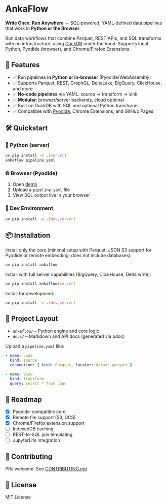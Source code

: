 # AnkaFlow

**Write Once, Run Anywhere** — SQL-powered, YAML-defined data pipelines that work in **Python or the Browser**.

Run data workflows that combine Parquet, REST APIs, and SQL transforms with no infrastructure, using [DuckDB](https://duckdb.org) under the hood. Supports local Python, Pyodide (browser), and Chrome/Firefox Extensions.

## 🚀 Features

- ✅ Run pipelines **in Python or in-browser** (Pyodide/WebAssembly)
- ✅ Supports Parquet, REST, GraphQL, DeltaLake, BigQuery, ClickHouse, and more
- ✅ **No-code pipelines** via YAML: source → transform → sink
- ✅ **Modular**: browser/server backends, cloud optional
- ✅ Built on DuckDB with SQL and optional Python transforms
- ✅ Compatible with [Pyodide](https://pyodide.org), Chrome Extensions, and GitHub Pages

## 🛠 Quickstart

### 🐍 Python (server)

```bash
uv pip install -e .[server]
ankaflow pipeline.yaml
```

### 🌐 Browser (Pyodide)

1. Open [demo](https://your-demo-url/)
2. Upload a `pipeline.yaml` file
3. View SQL output live in your browser

### 🧪 Dev Environment

```bash
uv pip install -e .[dev,server]
```

## 📦 Installation

Install only the core (minimal setup with Parquet, JSON S3 support for Pyodide or remote embedding; does not include databases):

```bash
uv pip install ankaflow
```

Install with full server capabilities (BigQuery, ClickHouse, Delta write):

```bash
uv pip install ankaflow[server]
```

Install for development:

```bash
uv pip install -e .[dev,server]
```

## 📂 Project Layout

- `ankaflow/` – Python engine and core logic
- `docs/` – Markdown and API docs (generated via pdoc)


Upload a `pipeline.yaml` like:

```yaml
- name: Load
  kind: source
  connection: { kind: Parquet, locator: data$*.parquet }

- name: View
  kind: transform
  query: select * from Load
```

## 🧠 Roadmap

- [x] Pyodide-compatible core
- [x] Remote file support (S3, GCS)
- [x] Chrome/Firefox extension support
- [ ] IndexedDB caching
- [ ] REST-to-SQL join templating
- [ ] JupyterLite integration

## 🙌 Contributing

PRs welcome. See [CONTRIBUTING.md](CONTRIBUTING.md)

## 📄 License

MIT License
